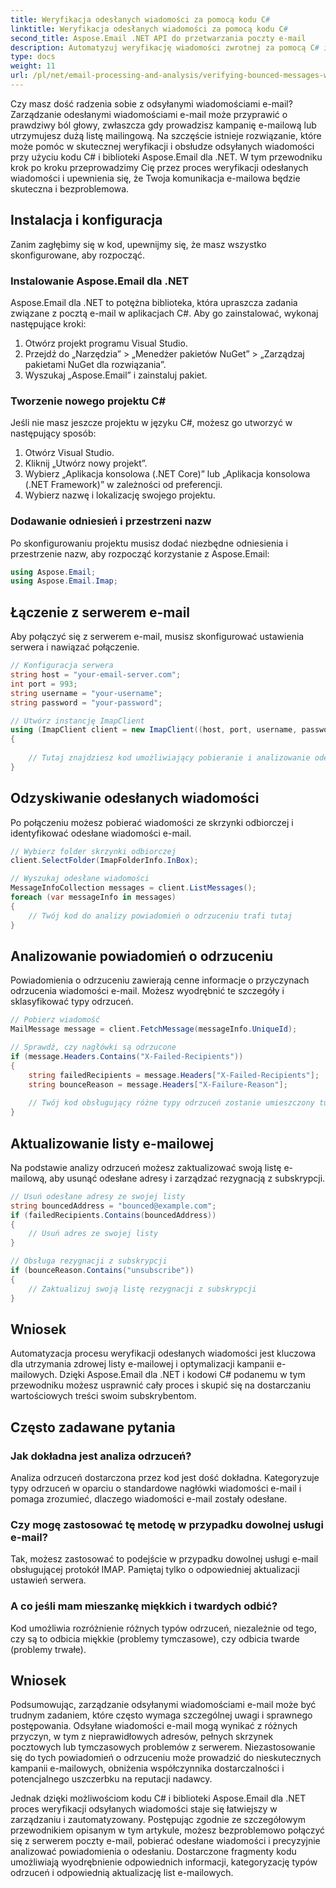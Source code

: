 ```yaml
---
title: Weryfikacja odesłanych wiadomości za pomocą kodu C#
linktitle: Weryfikacja odesłanych wiadomości za pomocą kodu C#
second_title: Aspose.Email .NET API do przetwarzania poczty e-mail
description: Automatyzuj weryfikację wiadomości zwrotnej za pomocą C# i Aspose.Email dla .NET. Z łatwością zarządzaj listami e-mailowymi i zwiększaj efektywność kampanii.
type: docs
weight: 11
url: /pl/net/email-processing-and-analysis/verifying-bounced-messages-with-csharp-code/
---
```


Czy masz dość radzenia sobie z odsyłanymi wiadomościami e-mail? Zarządzanie odesłanymi wiadomościami e-mail może przyprawić o prawdziwy ból głowy, zwłaszcza gdy prowadzisz kampanię e-mailową lub utrzymujesz dużą listę mailingową. Na szczęście istnieje rozwiązanie, które może pomóc w skutecznej weryfikacji i obsłudze odsyłanych wiadomości przy użyciu kodu C# i biblioteki Aspose.Email dla .NET. W tym przewodniku krok po kroku przeprowadzimy Cię przez proces weryfikacji odesłanych wiadomości i upewnienia się, że Twoja komunikacja e-mailowa będzie skuteczna i bezproblemowa.

## Instalacja i konfiguracja

Zanim zagłębimy się w kod, upewnijmy się, że masz wszystko skonfigurowane, aby rozpocząć.

### Instalowanie Aspose.Email dla .NET

Aspose.Email dla .NET to potężna biblioteka, która upraszcza zadania związane z pocztą e-mail w aplikacjach C#. Aby go zainstalować, wykonaj następujące kroki:

1. Otwórz projekt programu Visual Studio.
2. Przejdź do „Narzędzia” > „Menedżer pakietów NuGet” > „Zarządzaj pakietami NuGet dla rozwiązania”.
3. Wyszukaj „Aspose.Email” i zainstaluj pakiet.

### Tworzenie nowego projektu C#

Jeśli nie masz jeszcze projektu w języku C#, możesz go utworzyć w następujący sposób:

1. Otwórz Visual Studio.
2. Kliknij „Utwórz nowy projekt”.
3. Wybierz „Aplikacja konsolowa (.NET Core)” lub „Aplikacja konsolowa (.NET Framework)” w zależności od preferencji.
4. Wybierz nazwę i lokalizację swojego projektu.

### Dodawanie odniesień i przestrzeni nazw

Po skonfigurowaniu projektu musisz dodać niezbędne odniesienia i przestrzenie nazw, aby rozpocząć korzystanie z Aspose.Email:

```csharp
using Aspose.Email;
using Aspose.Email.Imap;

```

## Łączenie z serwerem e-mail

Aby połączyć się z serwerem e-mail, musisz skonfigurować ustawienia serwera i nawiązać połączenie.

```csharp
// Konfiguracja serwera
string host = "your-email-server.com";
int port = 993;
string username = "your-username";
string password = "your-password";

// Utwórz instancję ImapClient
using (ImapClient client = new ImapClient((host, port, username, password))
{
   
    // Tutaj znajdziesz kod umożliwiający pobieranie i analizowanie odesłanych wiadomości
}
```

## Odzyskiwanie odesłanych wiadomości

Po połączeniu możesz pobierać wiadomości ze skrzynki odbiorczej i identyfikować odesłane wiadomości e-mail.

```csharp
// Wybierz folder skrzynki odbiorczej
client.SelectFolder(ImapFolderInfo.InBox);

// Wyszukaj odesłane wiadomości
MessageInfoCollection messages = client.ListMessages();
foreach (var messageInfo in messages)
{
    // Twój kod do analizy powiadomień o odrzuceniu trafi tutaj
}
```

## Analizowanie powiadomień o odrzuceniu

Powiadomienia o odrzuceniu zawierają cenne informacje o przyczynach odrzucenia wiadomości e-mail. Możesz wyodrębnić te szczegóły i sklasyfikować typy odrzuceń.

```csharp
// Pobierz wiadomość
MailMessage message = client.FetchMessage(messageInfo.UniqueId);

// Sprawdź, czy nagłówki są odrzucone
if (message.Headers.Contains("X-Failed-Recipients"))
{
    string failedRecipients = message.Headers["X-Failed-Recipients"];
    string bounceReason = message.Headers["X-Failure-Reason"];
    
    // Twój kod obsługujący różne typy odrzuceń zostanie umieszczony tutaj
}
```

## Aktualizowanie listy e-mailowej

Na podstawie analizy odrzuceń możesz zaktualizować swoją listę e-mailową, aby usunąć odesłane adresy i zarządzać rezygnacją z subskrypcji.

```csharp
// Usuń odesłane adresy ze swojej listy
string bouncedAddress = "bounced@example.com";
if (failedRecipients.Contains(bouncedAddress))
{
    // Usuń adres ze swojej listy
}

// Obsługa rezygnacji z subskrypcji
if (bounceReason.Contains("unsubscribe"))
{
    // Zaktualizuj swoją listę rezygnacji z subskrypcji
}
```

## Wniosek

Automatyzacja procesu weryfikacji odesłanych wiadomości jest kluczowa dla utrzymania zdrowej listy e-mailowej i optymalizacji kampanii e-mailowych. Dzięki Aspose.Email dla .NET i kodowi C# podanemu w tym przewodniku możesz usprawnić cały proces i skupić się na dostarczaniu wartościowych treści swoim subskrybentom.

## Często zadawane pytania

### Jak dokładna jest analiza odrzuceń?

Analiza odrzuceń dostarczona przez kod jest dość dokładna. Kategoryzuje typy odrzuceń w oparciu o standardowe nagłówki wiadomości e-mail i pomaga zrozumieć, dlaczego wiadomości e-mail zostały odesłane.

### Czy mogę zastosować tę metodę w przypadku dowolnej usługi e-mail?

Tak, możesz zastosować to podejście w przypadku dowolnej usługi e-mail obsługującej protokół IMAP. Pamiętaj tylko o odpowiedniej aktualizacji ustawień serwera.

### A co jeśli mam mieszankę miękkich i twardych odbić?

Kod umożliwia rozróżnienie różnych typów odrzuceń, niezależnie od tego, czy są to odbicia miękkie (problemy tymczasowe), czy odbicia twarde (problemy trwałe).

## Wniosek

Podsumowując, zarządzanie odsyłanymi wiadomościami e-mail może być trudnym zadaniem, które często wymaga szczególnej uwagi i sprawnego postępowania. Odsyłane wiadomości e-mail mogą wynikać z różnych przyczyn, w tym z nieprawidłowych adresów, pełnych skrzynek pocztowych lub tymczasowych problemów z serwerem. Niezastosowanie się do tych powiadomień o odrzuceniu może prowadzić do nieskutecznych kampanii e-mailowych, obniżenia współczynnika dostarczalności i potencjalnego uszczerbku na reputacji nadawcy.

Jednak dzięki możliwościom kodu C# i biblioteki Aspose.Email dla .NET proces weryfikacji odsyłanych wiadomości staje się łatwiejszy w zarządzaniu i zautomatyzowany. Postępując zgodnie ze szczegółowym przewodnikiem opisanym w tym artykule, możesz bezproblemowo połączyć się z serwerem poczty e-mail, pobierać odesłane wiadomości i precyzyjnie analizować powiadomienia o odesłaniu. Dostarczone fragmenty kodu umożliwiają wyodrębnienie odpowiednich informacji, kategoryzację typów odrzuceń i odpowiednią aktualizację list e-mailowych.